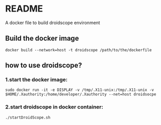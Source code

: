 # README
A docker file to build droidscope environment
## Build the docker image
`docker build --network=host -t droidscope /path/to/the/dockerfile`
## how to use droidscope?
### 1.start the docker image:
`sudo docker run -it -e DISPLAY -v /tmp/.X11-unix:/tmp/.X11-unix -v $HOME/.Xauthority:/home/developer/.Xauthority --net=host droidsocpe`
### 2.start droidscope in docker container:
`./startDroidScope.sh`
